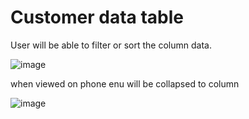 # Customer data table

User will be able to filter or sort the column data.

![image](https://user-images.githubusercontent.com/107784718/200109979-7eb39290-4094-4f20-8787-6a7d9526a9de.png)

when viewed on phone enu will be collapsed to column

![image](https://user-images.githubusercontent.com/107784718/200110025-4f7d842d-51ad-4256-9c0c-213d459cf397.png)

